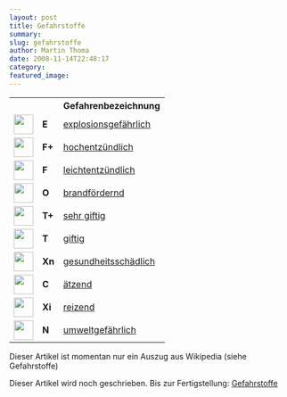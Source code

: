 ```yaml
---
layout: post
title: Gefahrstoffe
summary:
slug: gefahrstoffe
author: Martin Thoma
date: 2008-11-14T22:48:17
category:
featured_image:
---
```

<table class="style1">
<tr><th></th><th></th><th>Gefahrenbezeichnung</th>
</tr>
<tr>
    <td><a href="/wiki/Bild:Hazard_E.svg" class="image" title="Hazard E.svg"><img alt="" src="http://upload.wikimedia.org/wikipedia/commons/thumb/b/bb/Hazard_E.svg/35px-Hazard_E.svg.png" width="35" height="35" border="0" /></a></td>
    <td><b>E</b></td>
    <td><a href="/wiki/Explosionsgef%C3%A4hrlich" title="Explosionsgefährlich" class="mw-redirect">explosionsgefährlich</a></td>
</tr>
<tr>
    <td><a href="/wiki/Bild:Hazard_F.svg" class="image" title="Hazard F.svg"><img alt="" src="http://upload.wikimedia.org/wikipedia/commons/thumb/0/06/Hazard_F.svg/35px-Hazard_F.svg.png" width="35" height="35" border="0" /></a></td>
    <td><b>F+</b></td>
    <td><a href="/wiki/Hochentz%C3%BCndlich" title="Hochentzündlich" class="mw-redirect">hochentzündlich</a></td>
</tr>
<tr>
    <td><a href="/wiki/Bild:Hazard_F.svg" class="image" title="Hazard F.svg"><img alt="" src="http://upload.wikimedia.org/wikipedia/commons/thumb/0/06/Hazard_F.svg/35px-Hazard_F.svg.png" width="35" height="35" border="0" /></a></td>
    <td><b>F</b></td>
    <td><a href="/wiki/Leichtentz%C3%BCndlich" title="Leichtentzündlich" class="mw-redirect">leichtentzündlich</a></td>
</tr>
<tr>
    <td><a href="/wiki/Bild:Hazard_O.svg" class="image" title="Hazard O.svg"><img alt="" src="http://upload.wikimedia.org/wikipedia/commons/thumb/a/ad/Hazard_O.svg/35px-Hazard_O.svg.png" width="35" height="35" border="0" /></a></td>
    <td><b>O</b></td>
    <td><a href="/wiki/Brandf%C3%B6rdernd" title="Brandfördernd" class="mw-redirect">brandfördernd</a></td>
</tr>
<tr>
    <td><a href="/wiki/Bild:Hazard_T.svg" class="image" title="Hazard T.svg"><img alt="" src="http://upload.wikimedia.org/wikipedia/commons/thumb/3/39/Hazard_T.svg/35px-Hazard_T.svg.png" width="35" height="35" border="0" /></a></td>
    <td><b>T+</b></td>
    <td><a href="/wiki/Sehr_giftig" title="Sehr giftig" class="mw-redirect">sehr giftig</a></td>
</tr>
<tr>
    <td><a href="/wiki/Bild:Hazard_T.svg" class="image" title="Hazard T.svg"><img alt="" src="http://upload.wikimedia.org/wikipedia/commons/thumb/3/39/Hazard_T.svg/35px-Hazard_T.svg.png" width="35" height="35" border="0" /></a></td>
    <td><b>T</b></td>
    <td><a href="/wiki/Gift" title="Gift">giftig</a></td>
</tr>
<tr>
    <td><a href="/wiki/Bild:Hazard_X.svg" class="image" title="Hazard X.svg"><img alt="" src="http://upload.wikimedia.org/wikipedia/commons/thumb/e/ed/Hazard_X.svg/35px-Hazard_X.svg.png" width="35" height="35" border="0" /></a></td>
    <td><b>Xn</b></td>
    <td><a href="/wiki/Gesundheitssch%C3%A4dlich" title="Gesundheitsschädlich" class="mw-redirect">gesundheitsschädlich</a></td>
</tr>
<tr>
    <td><a href="/wiki/Bild:Hazard_C.svg" class="image" title="Hazard C.svg"><img alt="" src="http://upload.wikimedia.org/wikipedia/commons/thumb/8/87/Hazard_C.svg/35px-Hazard_C.svg.png" width="35" height="35" border="0" /></a></td>
    <td><b>C</b></td>
    <td><a href="/wiki/%C3%84tzend" title="Ätzend" class="mw-redirect">ätzend</a></td>
</tr>
<tr>
    <td><a href="/wiki/Bild:Hazard_X.svg" class="image" title="Hazard X.svg"><img alt="" src="http://upload.wikimedia.org/wikipedia/commons/thumb/e/ed/Hazard_X.svg/35px-Hazard_X.svg.png" width="35" height="35" border="0" /></a></td>
    <td><b>Xi</b></td>
    <td><a href="/wiki/Reizend" title="Reizend" class="mw-redirect">reizend</a></td>
</tr>
<tr>
    <td><a href="/wiki/Bild:Hazard_N.svg" class="image" title="Hazard N.svg"><img alt="" src="http://upload.wikimedia.org/wikipedia/commons/thumb/6/6a/Hazard_N.svg/35px-Hazard_N.svg.png" width="35" height="35" border="0" /></a></td>
    <td><b>N</b></td>
    <td><a href="/wiki/Umweltgef%C3%A4hrlich" title="Umweltgefährlich" class="mw-redirect">umweltgefährlich</a></td>
</tr>
</table>



<p>Dieser Artikel ist momentan nur ein Auszug aus Wikipedia (siehe Gefahrstoffe)</p>
<p>Dieser Artikel wird noch geschrieben. Bis zur Fertigstellung: <a href="http://de.wikipedia.org/wiki/Gefahrstoffe#.C3.9Cbersicht">Gefahrstoffe</a></p>
